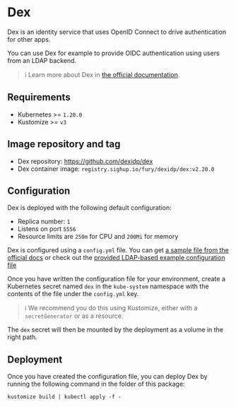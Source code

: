 # Dex

<!-- <KFD-DOCS> -->

Dex is an identity service that uses OpenID Connect to drive authentication for other apps.

You can use Dex for example to provide OIDC authentication using users from an LDAP backend.

> ℹ️ Learn more about Dex in [the official documentation](https://dexidp.io/docs/getting-started/).

## Requirements

- Kubernetes >= `1.20.0`
- Kustomize >= `v3`

## Image repository and tag

- Dex repository: <https://github.com/dexidp/dex>
- Dex container image: `registry.sighup.io/fury/dexidp/dex:v2.20.0`

## Configuration

Dex is deployed with the following default configuration:

- Replica number: `1`
- Listens on port `5556`
- Resource limits are `250m` for CPU and `200Mi` for memory

Dex is configured using a `config.yml` file. You can get [a sample file from the official docs](https://github.com/dexidp/dex/blob/v2.20.0/examples/config-dev.yaml) or check out the [provided LDAP-based example configuration file](example/config.yml)

Once you have written the configuration file for your environment, create a Kubernetes secret named `dex` in the `kube-system` namespace with the contents of the file under the `config.yml` key.

> ℹ️ We recommend you do this using Kustomize, either with a `secretGenerator` or as a resource.

The `dex` secret will then be mounted by the deployment as a volume in the right path.

## Deployment

Once you have created the configuration file, you can deploy Dex by running the following command in the folder of this package:

```shell
kustomize build | kubectl apply -f -
```

<!-- </KFD-DOCS> -->
